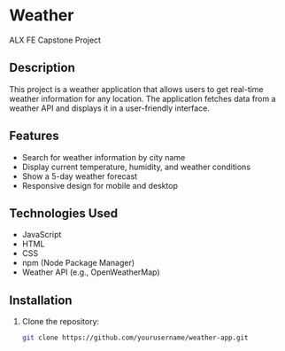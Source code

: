 # Weather

ALX FE Capstone Project

## Description

This project is a weather application that allows users to get real-time weather information for any location. The application fetches data from a weather API and displays it in a user-friendly interface.

## Features

- Search for weather information by city name
- Display current temperature, humidity, and weather conditions
- Show a 5-day weather forecast
- Responsive design for mobile and desktop

## Technologies Used

- JavaScript
- HTML
- CSS
- npm (Node Package Manager)
- Weather API (e.g., OpenWeatherMap)

## Installation

1. Clone the repository:
   ```bash
   git clone https://github.com/yourusername/weather-app.git
   ```
